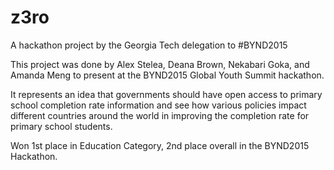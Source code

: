 z3ro
====

A hackathon project by the Georgia Tech delegation to #BYND2015

This project was done by Alex Stelea, Deana Brown, Nekabari Goka, and Amanda Meng to present at the BYND2015 Global Youth Summit hackathon. 

It represents an idea that governments should have open access to primary school completion rate information and see how various policies impact different countries around the world in improving the completion rate for primary school students. 

Won 1st place in Education Category, 2nd place overall in the BYND2015 Hackathon.
